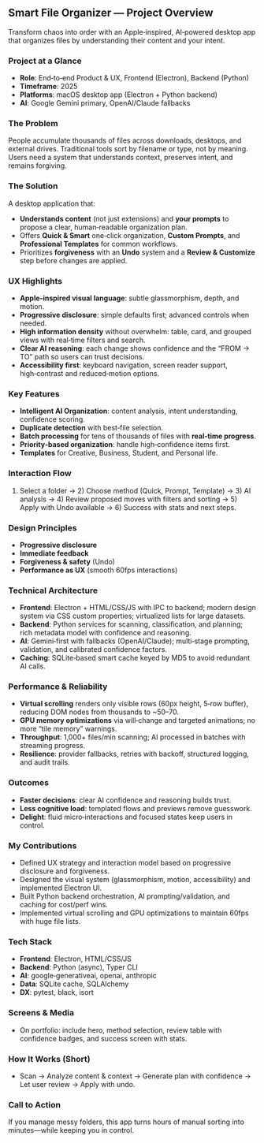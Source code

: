 ## Smart File Organizer — Project Overview

Transform chaos into order with an Apple‑inspired, AI‑powered desktop app that organizes files by understanding their content and your intent.

### Project at a Glance

- **Role**: End‑to‑end Product & UX, Frontend (Electron), Backend (Python)
- **Timeframe**: 2025
- **Platforms**: macOS desktop app (Electron + Python backend)
- **AI**: Google Gemini primary, OpenAI/Claude fallbacks

### The Problem

People accumulate thousands of files across downloads, desktops, and external drives. Traditional tools sort by filename or type, not by meaning. Users need a system that understands context, preserves intent, and remains forgiving.

### The Solution

A desktop application that:

- **Understands content** (not just extensions) and **your prompts** to propose a clear, human‑readable organization plan.
- Offers **Quick & Smart** one‑click organization, **Custom Prompts**, and **Professional Templates** for common workflows.
- Prioritizes **forgiveness** with an **Undo** system and a **Review & Customize** step before changes are applied.

### UX Highlights

- **Apple‑inspired visual language**: subtle glassmorphism, depth, and motion.
- **Progressive disclosure**: simple defaults first; advanced controls when needed.
- **High information density** without overwhelm: table, card, and grouped views with real‑time filters and search.
- **Clear AI reasoning**: each change shows confidence and the “FROM → TO” path so users can trust decisions.
- **Accessibility first**: keyboard navigation, screen reader support, high‑contrast and reduced‑motion options.

### Key Features

- **Intelligent AI Organization**: content analysis, intent understanding, confidence scoring.
- **Duplicate detection** with best‑file selection.
- **Batch processing** for tens of thousands of files with **real‑time progress**.
- **Priority‑based organization**: handle high‑confidence items first.
- **Templates** for Creative, Business, Student, and Personal life.

### Interaction Flow

1. Select a folder → 2) Choose method (Quick, Prompt, Template) → 3) AI analysis → 4) Review proposed moves with filters and sorting → 5) Apply with Undo available → 6) Success with stats and next steps.

### Design Principles

- **Progressive disclosure**
- **Immediate feedback**
- **Forgiveness & safety** (Undo)
- **Performance as UX** (smooth 60fps interactions)

### Technical Architecture

- **Frontend**: Electron + HTML/CSS/JS with IPC to backend; modern design system via CSS custom properties; virtualized lists for large datasets.
- **Backend**: Python services for scanning, classification, and planning; rich metadata model with confidence and reasoning.
- **AI**: Gemini‑first with fallbacks (OpenAI/Claude); multi‑stage prompting, validation, and calibrated confidence factors.
- **Caching**: SQLite‑based smart cache keyed by MD5 to avoid redundant AI calls.

### Performance & Reliability

- **Virtual scrolling** renders only visible rows (60px height, 5‑row buffer), reducing DOM nodes from thousands to ~50–70.
- **GPU memory optimizations** via will‑change and targeted animations; no more “tile memory” warnings.
- **Throughput**: 1,000+ files/min scanning; AI processed in batches with streaming progress.
- **Resilience**: provider fallbacks, retries with backoff, structured logging, and audit trails.

### Outcomes

- **Faster decisions**: clear AI confidence and reasoning builds trust.
- **Less cognitive load**: templated flows and previews remove guesswork.
- **Delight**: fluid micro‑interactions and focused states keep users in control.

### My Contributions

- Defined UX strategy and interaction model based on progressive disclosure and forgiveness.
- Designed the visual system (glassmorphism, motion, accessibility) and implemented Electron UI.
- Built Python backend orchestration, AI prompting/validation, and caching for cost/perf wins.
- Implemented virtual scrolling and GPU optimizations to maintain 60fps with huge file lists.

### Tech Stack

- **Frontend**: Electron, HTML/CSS/JS
- **Backend**: Python (async), Typer CLI
- **AI**: google‑generativeai, openai, anthropic
- **Data**: SQLite cache, SQLAlchemy
- **DX**: pytest, black, isort

### Screens & Media

- On portfolio: include hero, method selection, review table with confidence badges, and success screen with stats.

### How It Works (Short)

- Scan → Analyze content & context → Generate plan with confidence → Let user review → Apply with undo.

### Call to Action

If you manage messy folders, this app turns hours of manual sorting into minutes—while keeping you in control.
